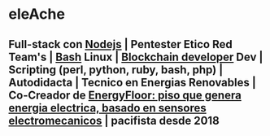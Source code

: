 # eleAche

## Full-stack con [Nodejs](https://nodejs.org) | Pentester Etico Red Team's | [Bash](https://github.com/LuisHDeAvila/pro-cuervo) Linux | [Blockchain developer](https://github.com/LuisHDeAvila/inv-aplicacion-descentralizada-solidity) Dev | Scripting (perl, python, ruby, bash, php) | Autodidacta | Tecnico en Energias Renovables | Co-Creador de [EnergyFloor: piso que genera energia electrica, basado en sensores electromecanicos](https://museodelosmetales.files.wordpress.com/2019/05/lista-de-proyectos-seleccioandos.pdf) | pacifista desde 2018



